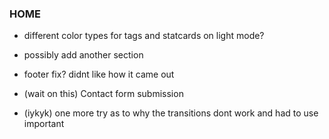 ### HOME

- different color types for tags and statcards on light mode?

- possibly add another section
- footer fix? didnt like how it came out
- (wait on this) Contact form submission
- (iykyk) one more try as to why the transitions dont work and had to use important
